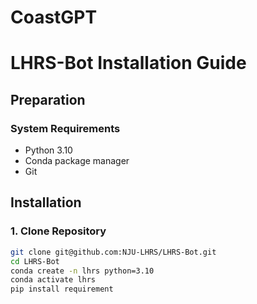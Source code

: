 # CoastGPT
# LHRS-Bot Installation Guide

## Preparation

### System Requirements
- Python 3.10
- Conda package manager
- Git

## Installation

### 1. Clone Repository
```bash
git clone git@github.com:NJU-LHRS/LHRS-Bot.git
cd LHRS-Bot
conda create -n lhrs python=3.10
conda activate lhrs
pip install requirement
```